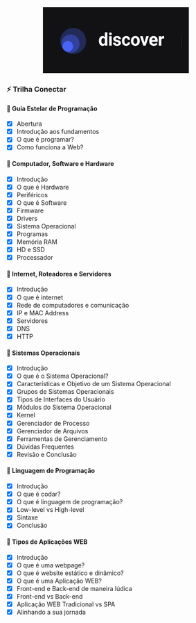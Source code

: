 <div align="center">
    <img src="../logo-discover.png">
</div>

### :zap: Trilha Conectar

#### :bookmark: Guia Estelar de Programação
- [x] Abertura
- [x] Introdução aos fundamentos
- [x] O que é programar?
- [x] Como funciona a Web?

#### :bookmark: Computador, Software e Hardware
- [x] Introdução
- [x] O que é Hardware
- [x] Periféricos
- [x] O que é Software
- [x] Firmware
- [x] Drivers
- [x] Sistema Operacional
- [x] Programas
- [x] Memória RAM
- [x] HD e SSD
- [x] Processador

#### :bookmark: Internet, Roteadores e Servidores
- [x] Introdução
- [x] O que é internet
- [x] Rede de computadores e comunicação
- [x] IP e MAC Address
- [x] Servidores
- [x] DNS
- [x] HTTP

#### :bookmark: Sistemas Operacionais
- [x] Introdução
- [x] O que é o Sistema Operacional?
- [x] Características e Objetivo de um Sistema Operacional
- [x] Grupos de Sistemas Operacionais
- [x] Tipos de Interfaces do Usuário
- [x] Módulos do Sistema Operacional
- [x] Kernel
- [x] Gerenciador de Processo
- [x] Gerenciador de Arquivos
- [x] Ferramentas de Gerenciamento
- [x] Dúvidas Frequentes
- [x] Revisão e Conclusão

#### :bookmark: Linguagem de Programação
- [x] Introdução
- [x] O que é codar?
- [x] O que é linguagem de programação?
- [x] Low-level vs High-level
- [x] Sintaxe
- [x] Conclusão

#### :bookmark: Tipos de Aplicações WEB
- [x] Introdução
- [x] O que é uma webpage?
- [x] O que é website estático e dinâmico?
- [x] O que é uma Aplicação WEB?
- [x] Front-end e Back-end de maneira lúdica
- [x] Front-end vs Back-end
- [x] Aplicação WEB Tradicional vs SPA
- [x] Alinhando a sua jornada